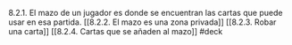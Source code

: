 8.2.1. El mazo de un jugador es donde se encuentran las cartas que puede usar en esa partida.
[[8.2.2. El mazo es una zona privada]]
[[8.2.3. Robar una carta]]
[[8.2.4. Cartas que se añaden al mazo]]
#deck
